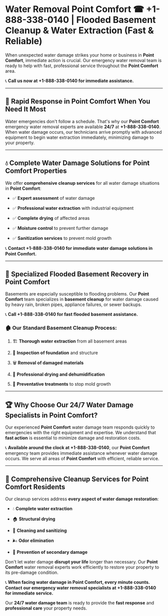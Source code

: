 # Water Removal Point Comfort ☎ +1-888-338-0140 | Flooded Basement Cleanup & Water Extraction (Fast & Reliable)

When unexpected water damage strikes your home or business in **Point Comfort**, immediate action is crucial. Our emergency water removal team is ready to help with fast, professional service throughout the **Point Comfort** area. 

📞 **Call us now at +1-888-338-0140 for immediate assistance.**
---
## 🚀 Rapid Response in Point Comfort When You Need It Most
Water emergencies don't follow a schedule. That's why our **Point Comfort** emergency water removal experts are available **24/7** at **+1-888-338-0140**. When water damage occurs, our technicians arrive promptly with advanced equipment to begin water extraction immediately, minimizing damage to your property.
---
## 💧 Complete Water Damage Solutions for Point Comfort Properties
We offer **comprehensive cleanup services** for all water damage situations in **Point Comfort**:
- ✅ **Expert assessment** of water damage  
- ✅ **Professional water extraction** with industrial equipment  
- ✅ **Complete drying** of affected areas  
- ✅ **Moisture control** to prevent further damage  
- ✅ **Sanitization services** to prevent mold growth  
📞 **Contact +1-888-338-0140 for immediate water damage solutions in Point Comfort.**
---
## 🌊 Specialized Flooded Basement Recovery in Point Comfort
Basements are especially susceptible to flooding problems. Our **Point Comfort** team specializes in **basement cleanup** for water damage caused by heavy rain, broken pipes, appliance failures, or sewer backups. 
📞 **Call +1-888-338-0140 for fast flooded basement assistance.**
### 🏚️ Our Standard Basement Cleanup Process:
1. 🏗️ **Thorough water extraction** from all basement areas  
2. 🔎 **Inspection of foundation** and structure  
3. 🗑️ **Removal of damaged materials**  
4. 💨 **Professional drying and dehumidification**  
5. 🚫 **Preventative treatments** to stop mold growth  
---
## 🏆 Why Choose Our 24/7 Water Damage Specialists in Point Comfort?
Our experienced **Point Comfort** water damage team responds quickly to emergencies with the right equipment and expertise. We understand that **fast action** is essential to minimize damage and restoration costs.
📞 **Available around the clock at +1-888-338-0140**, our **Point Comfort** emergency team provides immediate assistance whenever water damage occurs. We serve all areas of **Point Comfort** with efficient, reliable service.
---
## 🧹 Comprehensive Cleanup Services for Point Comfort Residents
Our cleanup services address **every aspect of water damage restoration**:
- 💧 **Complete water extraction**  
- 🏠 **Structural drying**  
- 🧼 **Cleaning and sanitizing**  
- 🌬️ **Odor elimination**  
- 🚫 **Prevention of secondary damage**  
Don't let water damage **disrupt your life** longer than necessary. Our **Point Comfort** water removal experts work efficiently to restore your property to its pre-damage condition.
📞 **When facing water damage in Point Comfort, every minute counts. Contact our emergency water removal specialists at +1-888-338-0140 for immediate service.**
Our **24/7 water damage team** is ready to provide the **fast response** and **professional care** your property needs.
